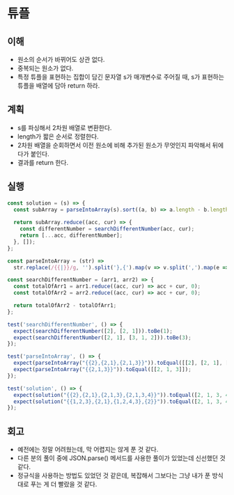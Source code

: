 # 튜플

## 이해

- 원소의 순서가 바뀌어도 상관 없다.
- 중복되는 원소가 없다.
- 특정 튜플을 표현하는 집합이 담긴 문자열 s가 매개변수로 주어질 때, s가 표현하는 튜플을 배열에 담아 return 하라.

## 계획

- s를 파싱해서 2차원 배열로 변환한다.
- length가 짧은 순서로 정렬한다.
- 2차원 배열을 순회하면서 이전 원소에 비해 추가된 원소가 무엇인지 파악해서 뒤에다가 붙인다.
- 결과를 return 한다.

## 실행

```js
const solution = (s) => {
  const subArray = parseIntoArray(s).sort((a, b) => a.length - b.length);
  
  return subArray.reduce((acc, cur) => {
    const differentNumber = searchDifferentNumber(acc, cur);
    return [...acc, differentNumber];
  }, []);
};

const parseIntoArray = (str) =>
  str.replace(/{{|}}/g, '').split('},{').map(v => v.split(',').map(e => Number(e)));

const searchDifferentNumber = (arr1, arr2) => {
  const totalOfArr1 = arr1.reduce((acc, cur) => acc + cur, 0);
  const totalOfArr2 = arr2.reduce((acc, cur) => acc + cur, 0);

  return totalOfArr2 - totalOfArr1;
};

test('searchDifferentNumber', () => {
  expect(searchDifferentNumber([2], [2, 1])).toBe(1);
  expect(searchDifferentNumber([2, 1], [3, 1, 2])).toBe(3);
});

test('parseIntoArray', () => {
  expect(parseIntoArray("{{2},{2,1},{2,1,3}}")).toEqual([[2], [2, 1], [2, 1, 3]]);
  expect(parseIntoArray("{{2,1,3}}")).toEqual([[2, 1, 3]]);
});

test('solution', () => {
  expect(solution("{{2},{2,1},{2,1,3},{2,1,3,4}}")).toEqual([2, 1, 3, 4]);
  expect(solution("{{1,2,3},{2,1},{1,2,4,3},{2}}")).toEqual([2, 1, 3, 4]);
});
```

## 회고

- 예전에는 정말 어려웠는데, 막 어렵지는 않게 푼 것 같다.
- 다른 분의 풀이 중에 JSON.parse() 메서드를 사용한 풀이가 있었는데 신선했던 것 같다.
- 정규식을 사용하는 방법도 있었던 것 같은데, 복잡해서 그보다는 그냥 내가 푼 방식대로 푸는 게 더 빨랐을 것 같다.
